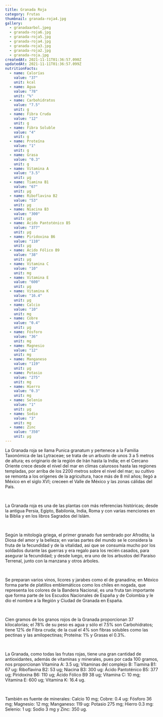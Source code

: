 ```yaml
---
title: Granada Roja
category: Frutas
thumbnail: granada-roja4.jpg
gallery:
  - granadaarbol.jpeg
  - granada-roja6.jpg
  - granada-roja5.jpg
  - granada-roja4.jpg
  - granada-roja3.jpg
  - granada-roja2.jpg
  - granada-roja.jpg
createdAt: 2021-11-11T01:36:57.090Z
updatedAt: 2021-11-11T01:36:57.099Z
nutritionFacts:
  - name: Calorías
    value: "37"
    unit: kcal
  - name: Agua
    value: "78"
    unit: "%"
  - name: Carbohidratos
    value: "7.5"
    unit: g
  - name: Fibra Cruda
    value: "12"
    unit: g
  - name: Fibra Soluble
    value: "4"
    unit: g
  - name: Proteína
    value: "1"
    unit: g
  - name: Grasa
    value: "0.3"
    unit: g
  - name: Vitamina A
    value: "3.5"
    unit: µg
  - name: Tiamina B1
    value: "67"
    unit: µg
  - name: Riboflavina B2
    value: "53"
    unit: µg
  - name: Niacina B3
    value: "300"
    unit: µg
  - name: Ácido Pantoténico B5
    value: "377"
    unit: µg
  - name: Piridoxina B6
    value: "110"
    unit: µg
  - name: Ácido Fólico B9
    value: "38"
    unit: µg
  - name: Vitamina C
    value: "10"
    unit: mg
  - name: Vitamina E
    value: "600"
    unit: µg
  - name: Vitamina K
    value: "16.4"
    unit: µg
  - name: Calcio
    value: "10"
    unit: mg
  - name: Cobre
    value: "0.4"
    unit: µg
  - name: Fósforo
    value: "36"
    unit: mg
  - name: Magnesio
    value: "12"
    unit: mg
  - name: Manganeso
    value: "119"
    unit: µg
  - name: Potasio
    value: "275"
    unit: mg
  - name: Hierro
    value: "0.3"
    unit: mg
  - name: Selenio
    value: "1"
    unit: µg
  - name: Sodio
    value: "3"
    unit: mg
  - name: Zinc
    value: "350"
    unit: µg
---
```

La Granada roja se llama Punica granatum y pertenece a la Familia Taxonómica de las Lytraceae; se trata de un arbusto de unos 3 a 5 metros de altura; es originario de la región de Irán hasta la India; en el Cercano Oriente crece desde el nivel del mar en climas calurosos hasta las regiones templadas, por arriba de los 2200 metros sobre el nivel del mar; su cultivo se remonta a los orígenes de la agricultura, hace más de 8 mil años; llegó a México en el siglo XVI; creceen el Valle de México y las zonas cálidas del País.

<br/>

La Granada roja es una de las plantas con más referencias históricas; desde la antigua Persia, Egipto, Babilonia, India, Roma y con varias menciones en la Biblia y en los libros Sagrados del Islám.

<br/>

Según la mitología griega, el primer granado fue sembrado por Afrodita; la Diosa del amor y la belleza; en varias partes del mundo se le considera la fruta de la fecundidad y de la vitalidad, así que se consumía mucho por los soldados durante las guerras y era regalo para los recién casados, para asegurar la fecundidad; y desde luego, era uno de los arbustos del Paraíso Terrenal, junto con la manzana y otros árboles.

<br/>

Se preparan varios vinos, licores y jarabes como el de granadina; en México forma parte de platillos emblemáticos como los chiles en nogada, que representa los colores de la Bandera Nacional, es una fruta tan importante que forma parte de los Escudos Nacionales de España y de Colombia y le dio el nombre a la Región y Ciudad de Granada en España.

<br/>

Cien gramos de los granos rojos de la Granada proporcionan 37 kilocalorías; el 78% de su peso es agua y sólo el 7.5% son Carbohidratos; tiene 12% de Fibra cruda; de la cual el 4% son fibras solubles como las pectinas y las amilopectinas; Proteína: 1% y Grasas el 0.3%.

<br/>

La Granada, como todas las frutas rojas, tiene una gran cantidad de antioxidantes, además de vitaminas y minerales, pues por cada 100 gramos, nos proporcionan Vitamina A: 3.5 ug; Vitaminas del complejo B: Tiamina B1: 67 ug: Riboflavina B2: 53 ug; Niacina B3: 300 ug: Ácido Pantoténico B5: 377 ug; Piridoxina B6: 110 ug; Ácido Fólico B9 38 ug; Vitamina C: 10 mg; Vitamina E: 600 ug; Vitamina K: 16.4 ug.

<br/>

También es fuente de minerales: Calcio 10 mg; Cobre: 0.4 ug: Fósforo 36 mg; Magnesio: 12 mg; Manganeso: 119 ug: Potasio 275 mg; Hierro 0.3 mg: Selenio: 1 ug: Sodio 3 mg y Zinc: 350 ug.